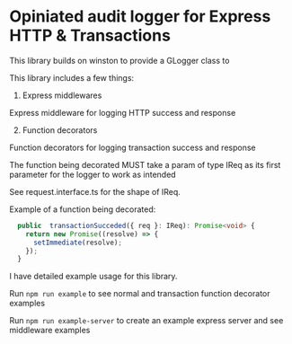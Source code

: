 # Opiniated audit logger for Express HTTP & Transactions

This library builds on winston to provide a GLogger class to

This library includes a few things:

1. Express middlewares

Express middleware for logging HTTP success and response

2. Function decorators

Function decorators for logging transaction success and response

The function being decorated MUST take a param of type IReq as its first parameter for the logger to work as intended

See request.interface.ts for the shape of IReq.

Example of a function being decorated:

```typescript
  public  transactionSucceded({ req }: IReq): Promise<void> {
    return new Promise((resolve) => {
      setImmediate(resolve);
    });
  }
```

I have detailed example usage for this library.

Run `npm run example` to see normal and transaction function decorator examples

Run `npm run example-server` to create an example express server and see middleware examples
